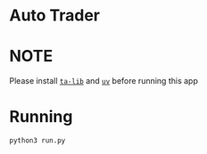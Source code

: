 # Auto Trader

# NOTE
Please install [`ta-lib`](https://ta-lib.org/install/) and [`uv`](https://astral.sh/uv) before running this app


# Running
`python3 run.py`